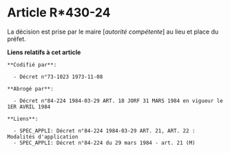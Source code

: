 # Article R*430-24

La décision est prise par le maire [*autorité compétente*] au lieu et place du préfet.

**Liens relatifs à cet article**

	**Codifié par**:

	  - Décret n°73-1023 1973-11-08

	**Abrogé par**:

	  - Décret n°84-224 1984-03-29 ART. 18 JORF 31 MARS 1984 en vigueur le 1ER AVRIL 1984

	**Liens**:

	  - SPEC_APPLI: Décret n°84-224 1984-03-29 ART. 21, ART. 22 : Modalités d'application
	  - SPEC_APPLI: Décret n°84-224 du 29 mars 1984 - art. 21 (M)
